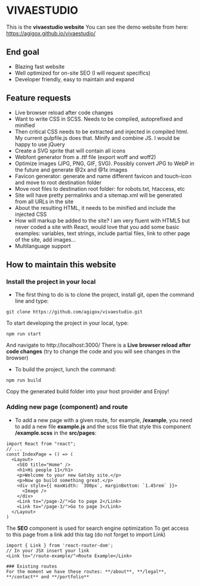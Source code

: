 # VIVAESTUDIO
This is the **vivaestudio website**
You can see the demo website from here: https://agigox.github.io/vivaestudio/

## End goal
- Blazing fast website
- Well optimized for on-site SEO (I will request specifics)
- Developer friendly, easy to maintain and expand

## Feature requests
- Live browser reload after code changes
- Want to write CSS in SCSS. Needs to be compiled, autoprefixed and minified
- Then critical CSS needs to be extracted and injected in compiled html. My current gulpfile.js does that.
Minify and combine JS. I would be happy to use jQuery
- Create a SVG sprite that will contain all icons
- Webfont generator from a .ttf file (export woff and woff2)
- Optimize images (JPG, PNG, GIF, SVG). Possibly convert JPG to WebP in the future and generate @2x and @1x images
- Favicon generator: generate and name different favicon and touch-icon and move to root destination folder
- Move root files to destination root folder: for robots.txt, htaccess, etc
- Site will have pretty permalinks and a sitemap.xml will be generated from all URLs in the site
- About the resulting HTML, it needs to be minified and include the injected CSS
- How will markup be added to the site? I am very fluent with HTML5 but never coded a site with React, would love that you add some basic examples: variables, text strings, include partial files, link to other page of the site, add images...
- Multilanguage support

## How to maintain this website

### Install the project in your local
- The first thing to do is to clone the project, install git, open the command line and type:
```
git clone https://github.com/agigox/vivaestudio.git
```
To start developing the project in your local, type:
```
npm run start
```
And navigate to http://localhost:3000/
There is a **Live browser reload after code changes** (try to change the code and you will see changes in the browser)
- To build the project, lunch the command:
```
npm run build
```
Copy the generated build folder into your host provider and Enjoy!


### Adding new page (component) and route
- To add a new page with a given route, for example, **/example**, you need to add a new file **example.js** and the scss file that style this component **/example.scss** in the **src/pages**:
```
import React from "react";
// ...
const IndexPage = () => (
  <Layout>
    <SEO title="Home" />
    <h1>Hi people 11</h1>
    <p>Welcome to your new Gatsby site.</p>
    <p>Now go build something great.</p>
    <div style={{ maxWidth: `300px`, marginBottom: `1.45rem` }}>
      <Image />
    </div>
    <Link to="/page-2/">Go to page 2</Link>
    <Link to="/page-3/">Go to page 3</Link>
  </Layout>
)

```
The **SEO** component is used for search engine optimization 
To get access to this page from a link add this tag (do not forget to import Link)
```
import { Link } from 'react-router-dom';
// In your JSX insert your link
<Link to="/route-example/">Route Example</Link>

### Existing routes
For the moment we have these routes: **/about**, **/legal**, **/contact** and **/portfolio**

